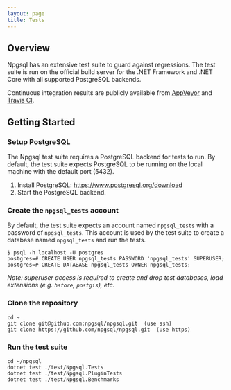 ```yaml
---
layout: page
title: Tests
---
```


## Overview

Npgsql has an extensive test suite to guard against regressions. The test suite is run on the official build server for the .NET Framework and .NET Core with all supported PostgreSQL backends.

Continuous integration results are publicly available from [AppVeyor](https://ci.appveyor.com/project/roji/npgsql) and [Travis CI](https://travis-ci.org/npgsql).

## Getting Started

### Setup PostgreSQL

The Npgsql test suite requires a PostgreSQL backend for tests to run. By default, the test suite expects PostgreSQL to be running on the local machine with the default port (5432). 

1. Install PostgreSQL: https://www.postgresql.org/download
2. Start the PostgreSQL backend.

### Create the `npgsql_tests` account

By default, the test suite expects an account named `npgsql_tests` with a password of `npgsql_tests`. This account is used by the test suite to create a database named `npgsql_tests` and run the tests. 

```
$ psql -h localhost -U postgres
postgres=# CREATE USER npgsql_tests PASSWORD 'npgsql_tests' SUPERUSER;
postgres=# CREATE DATABASE npgsql_tests OWNER npgsql_tests;
```

_Note: superuser access is required to create and drop test databases, load extensions (e.g. `hstore`, `postgis`), etc._

### Clone the repository

```
cd ~
git clone git@github.com:npgsql/npgsql.git	(use ssh)
git clone https://github.com/npgsql/npgsql.git	(use https)
```

### Run the test suite

```
cd ~/npgsql
dotnet test ./test/Npgsql.Tests
dotnet test ./test/Npgsql.PluginTests
dotnet test ./test/Npgsql.Benchmarks
```